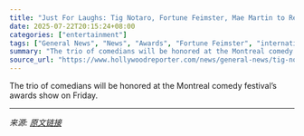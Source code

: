 ```yaml
---
title: "Just For Laughs: Tig Notaro, Fortune Feimster, Mae Martin to Receive Best Podcast Award"
date: 2025-07-22T20:15:24+08:00
categories: ["entertainment"]
tags: ["General News", "News", "Awards", "Fortune Feimster", "international", "just for laughs", "Mae Martin", "Podcast", "Podcast Industry", "Podcasts", "tig notaro"]
summary: "The trio of comedians will be honored at the Montreal comedy festival’s awards show on Friday."
source_url: "https://www.hollywoodreporter.com/news/general-news/tig-notaro-fortune-feimster-just-for-laughs-podcast-award-1236326005/"
---
```


The trio of comedians will be honored at the Montreal comedy festival’s awards show on Friday.

---

*来源: [原文链接](https://www.hollywoodreporter.com/news/general-news/tig-notaro-fortune-feimster-just-for-laughs-podcast-award-1236326005/)*
